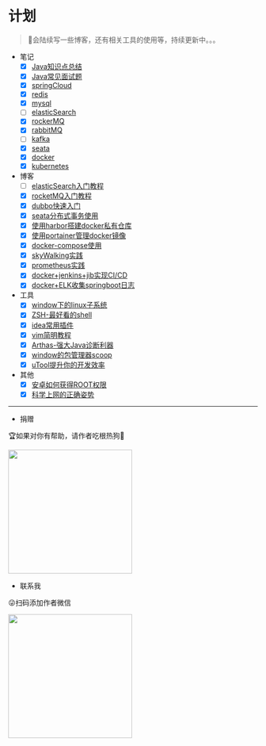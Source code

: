 # 计划

> 🤳会陆续写一些博客，还有相关工具的使用等，持续更新中。。。

- 笔记
    - [x] [Java知识点总结](/notes/java知识点总结.md)
    - [x] [Java常见面试题](/notes/java常见面试题.md)
    - [x] [springCloud](/notes/SpringCloud学习笔记.md)
    - [x] [redis](/notes/redis.md)
    - [x] [mysql](/notes/mysql.md)
    - [ ] [elasticSearch](/notes/elasticSearch学习笔记.md)
    - [x] [rockerMQ](/notes/rocketMQ.md)
    - [x] [rabbitMQ](/notes/rabbitMQ.md)
    - [ ] [kafka](/notes/kafka.md)
    - [x] [seata](/notes/seata.md)
    - [x] [docker](/notes/docker.md)
    - [x] [kubernetes](/notes/kubernates学习笔记.md)

- 博客
    - [ ] [elasticSearch入门教程](/blog/elasticSearch入门教程.md)
    - [x] [rocketMQ入门教程](/blog/rocketMQ入门教程.md)
    - [x] [dubbo快速入门](/blog/dubbo快速入门.md)
    - [x] [seata分布式事务使用](/blog/seata分布式事务使用.md)
    - [x] [使用harbor搭建docker私有仓库](/blog/harbor教程.md)
    - [x] [使用portainer管理docker镜像](/blog/portainer教程.md)
    - [x] [docker-compose使用](/blog/docker-compose教程.md)
    - [x] [skyWalking实践](/blog/skywalking实践.md) 
    - [x] [prometheus实践](/blog/prometheus实践.md)
    - [x] [docker+jenkins+jib实现CI/CD](/blog/Jenkins实现自动化部署.md)
    - [x] [docker+ELK收集springboot日志](/blog/elk实践.md)
- 工具
    - [x] [window下的linux子系统](/tool/window下的linux子系统.md)
    - [x] [ZSH-最好看的shell](/tool/最好看的shell.md)
    - [x] [idea常用插件](/tool/idea常用插件.md)
    - [x] [vim简明教程](/tool/vim简明教程.md)
    - [x] [Arthas-强大Java诊断利器](/tool/强大的java诊断利器.md)
    - [x] [window的包管理器scoop](/tool/window的包管理器.md)
    - [x] [uTool提升你的开发效率](/tool/utool提升你的开发效率.md)
- 其他
    - [x] [安卓如何获得ROOT权限](/other/安卓如何获得ROOT权限.md)
    - [x] [科学上网的正确姿势](/other/科学上网的正确姿势.md)

---

- 捐赠

🏆如果对你有帮助，请作者吃根热狗🌭

<img src="https://zhaoweilong007.github.io/Java-learning/images/pay.png" width = "250" height = "250" />

- 联系我

😜扫码添加作者微信

<img src="https://zhaoweilong007.github.io/Java-learning/images/weixin.jpg" width = "250" height = "250" />